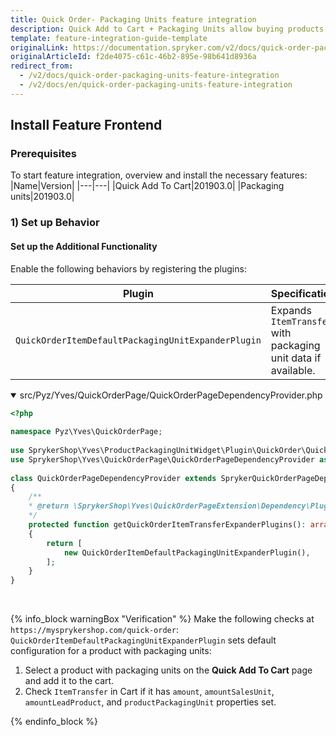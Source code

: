 ```yaml
---
title: Quick Order- Packaging Units feature integration
description: Quick Add to Cart + Packaging Units allow buying products in different packaging units. This guide describes how to integrate this feature into your project.
template: feature-integration-guide-template
originalLink: https://documentation.spryker.com/v2/docs/quick-order-packaging-units-feature-integration
originalArticleId: f2de4075-c61c-46b2-895e-98b641d8936a
redirect_from:
  - /v2/docs/quick-order-packaging-units-feature-integration
  - /v2/docs/en/quick-order-packaging-units-feature-integration
---
```


## Install Feature Frontend
### Prerequisites
To start feature integration, overview and install the necessary features:
|Name|Version|
|---|---|
|Quick Add To Cart|201903.0|
|Packaging units|201903.0|

### 1) Set up Behavior
#### Set up the Additional Functionality

Enable the following behaviors by registering the plugins:

|Plugin|Specification|Prerequisites|Namespace|
|---|---|---|---|
|`QuickOrderItemDefaultPackagingUnitExpanderPlugin`|Expands `ItemTransfer` with packaging unit data if available.|None|`SprykerShop\Yves\ProductPackagingUnitWidget\Plugin\QuickOrder`|

<details open>
<summary>src/Pyz/Yves/QuickOrderPage/QuickOrderPageDependencyProvider.php</summary>

```php
<?php
 
namespace Pyz\Yves\QuickOrderPage;
 
use SprykerShop\Yves\ProductPackagingUnitWidget\Plugin\QuickOrder\QuickOrderItemDefaultPackagingUnitExpanderPlugin;
use SprykerShop\Yves\QuickOrderPage\QuickOrderPageDependencyProvider as SprykerQuickOrderPageDependencyProvider;
 
class QuickOrderPageDependencyProvider extends SprykerQuickOrderPageDependencyProvider
{
	/**
	* @return \SprykerShop\Yves\QuickOrderPageExtension\Dependency\Plugin\QuickOrderItemExpanderPluginInterface[]
	*/
	protected function getQuickOrderItemTransferExpanderPlugins(): array
	{
		return [
			new QuickOrderItemDefaultPackagingUnitExpanderPlugin(),
		];
	}
}
```
<br>
</details>

{% info_block warningBox "Verification" %}
Make the following checks at `https://mysprykershop.com/quick-order`: `QuickOrderItemDefaultPackagingUnitExpanderPlugin` sets default configuration for a product with packaging units:<ol><li>Select a product with packaging units on the **Quick Add To Cart** page and add it to the cart. </li><li>Check `ItemTransfer` in Cart if it has `amount`, `amountSalesUnit`, `amountLeadProduct`, and `productPackagingUnit` properties set.</li></ol>
{% endinfo_block %}
